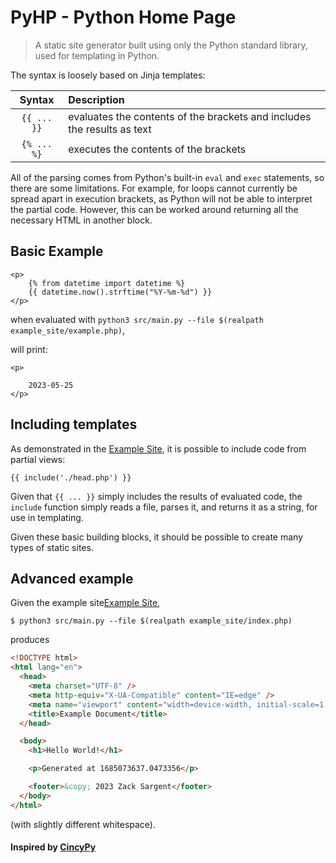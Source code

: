 # PyHP - Python Home Page

> A static site generator built using only the Python standard library, used for templating in Python.

The syntax is loosely based on Jinja templates:

|   Syntax    | Description                                                             |
| :---------: | :---------------------------------------------------------------------- |
| `{{ ... }}` | evaluates the contents of the brackets and includes the results as text |
| `{% ... %}` | executes the contents of the brackets                                   |

All of the parsing comes from Python's built-in `eval` and `exec` statements, so there are some limitations.
For example, for loops cannot currently be spread apart in execution brackets, as Python will not be able to interpret the partial code. However, this can be worked around returning all the necessary HTML in another block.

## Basic Example

```
<p>
    {% from datetime import datetime %}
    {{ datetime.now().strftime("%Y-%m-%d") }}
</p>
```

when evaluated with `python3 src/main.py --file $(realpath example_site/example.php)`,

will print:

```
<p>

    2023-05-25
</p>
```

## Including templates

As demonstrated in the [Example Site](./example_site/), it is possible to include code from partial views:

```
{{ include('./head.php') }}
```

Given that `{{ ... }}` simply includes the results of evaluated code, the `include` function simply reads a file, parses it, and returns it as a string, for use in templating.

Given these basic building blocks, it should be possible to create many types of static sites.

## Advanced example

Given the example site[Example Site](./example_site/),

```console
$ python3 src/main.py --file $(realpath example_site/index.php)
```

produces

```html
<!DOCTYPE html>
<html lang="en">
  <head>
    <meta charset="UTF-8" />
    <meta http-equiv="X-UA-Compatible" content="IE=edge" />
    <meta name="viewport" content="width=device-width, initial-scale=1.0" />
    <title>Example Document</title>
  </head>

  <body>
    <h1>Hello World!</h1>

    <p>Generated at 1685073637.0473356</p>

    <footer>&copy; 2023 Zack Sargent</footer>
  </body>
</html>
```

(with slightly different whitespace).

#### Inspired by [CincyPy](https://cincypy.com/)
